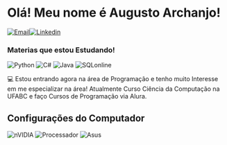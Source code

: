 # Olá! Meu nome é Augusto Archanjo!
[![Email](https://img.shields.io/badge/Gmail-D14836?style=for-the-badge&logo=gmail&logoColor=white)](mailto:contatop.augustoarchanjo@gmail.com)[![Linkedin](https://img.shields.io/badge/LinkedIn-0077B5?style=for-the-badge&logo=linkedin&logoColor=white)](https://www.linkedin.com/in/augusto-archanjo/)



### Materias que estou Estudando!

![Python](https://img.shields.io/badge/Python-3776AB?style=for-the-badge&logo=python&logoColor=white)
![C#](https://img.shields.io/badge/C%23-239120?style=for-the-badge&logo=c-sharp&logoColor=white)
![Java](https://img.shields.io/badge/Java-ED8B00?style=for-the-badge&logo=openjdk&logoColor=white)
![SQLonline](https://img.shields.io/badge/SQLite-07405E?style=for-the-badge&logo=sqlite&logoColor=white)

💻 Estou entrando agora na área de Programação e tenho muito Interesse em me especializar na área! Atualmente Curso Ciência da Computação na UFABC e faço Cursos de Programação via Alura.


## Configurações do Computador

![nVIDIA](https://img.shields.io/badge/nVIDIA-%2376B900.svg?style=for-the-badge&logo=nVIDIA&logoColor=white) ![Processador](    https://img.shields.io/badge/Intel%20Core_i7_10th-0071C5?style=for-the-badge&logo=intel&logoColor=white) ![Asus](https://img.shields.io/badge/asus%20laptop-000000?style=for-the-badge&logo=asus&logoColor=white)
